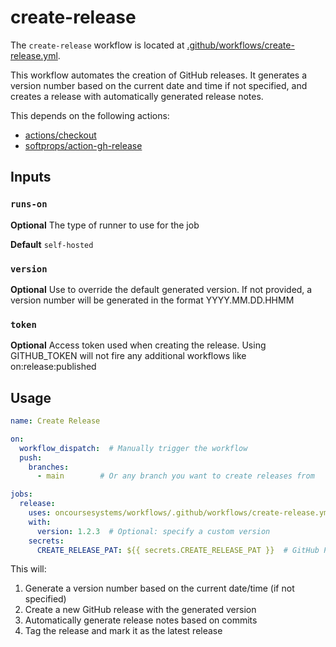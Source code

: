 # create-release

The `create-release` workflow is located at [.github/workflows/create-release.yml](/oncoursesystems/workflows/tree/main/.github/workflows/create-release.yml).

This workflow automates the creation of GitHub releases. It generates a version number based on the current date and time if not specified, and creates a release with automatically generated release notes.

This depends on the following actions:
- [actions/checkout](https://github.com/marketplace/actions/checkout)
- [softprops/action-gh-release](https://github.com/marketplace/actions/gh-release)

## Inputs

### `runs-on`

**Optional** The type of runner to use for the job

**Default** `self-hosted`

### `version`

**Optional** Use to override the default generated version. If not provided, a version number will be generated in the format YYYY.MM.DD.HHMM

### `token`

**Optional** Access token used when creating the release. Using GITHUB_TOKEN will not fire any additional workflows like on:release:published

## Usage

```yaml
name: Create Release

on:
  workflow_dispatch:  # Manually trigger the workflow
  push:
    branches:
      - main        # Or any branch you want to create releases from

jobs:
  release:
    uses: oncoursesystems/workflows/.github/workflows/create-release.yml@main
    with:
      version: 1.2.3  # Optional: specify a custom version
    secrets:
      CREATE_RELEASE_PAT: ${{ secrets.CREATE_RELEASE_PAT }}  # GitHub PAT with repo permissions
```

This will:
1. Generate a version number based on the current date/time (if not specified)
2. Create a new GitHub release with the generated version
3. Automatically generate release notes based on commits
4. Tag the release and mark it as the latest release
